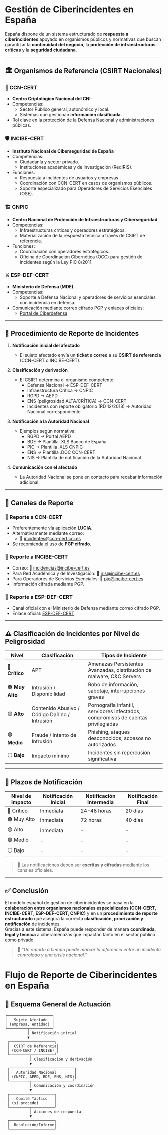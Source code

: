 #  Gestión de Ciberincidentes en España

España dispone de un sistema estructurado de **respuesta a ciberincidentes** apoyado en organismos públicos y normativas que buscan garantizar la **continuidad del negocio**, la **protección de infraestructuras críticas** y la **seguridad ciudadana**.

---

## 🏛️ Organismos de Referencia (CSIRT Nacionales)

### 🔐 CCN-CERT
- **Centro Criptológico Nacional del CNI**  
- Competencias:  
  - Sector Público general, autonómico y local.  
  - Sistemas que gestionan **información clasificada**.  
- Rol clave en la protección de la Defensa Nacional y administraciones públicas.

### 🛡️ INCIBE-CERT
- **Instituto Nacional de Ciberseguridad de España**  
- Competencias:  
  - Ciudadanía y sector privado.  
  - Instituciones académicas y de investigación (RedIRIS).  
- Funciones:  
  - Respuesta a incidentes de usuarios y empresas.  
  - Coordinación con CCN-CERT en casos de organismos públicos.  
  - Soporte especializado para Operadores de Servicios Esenciales (OSE).

### 🏗️ CNPIC
- **Centro Nacional de Protección de Infraestructuras y Ciberseguridad**  
- Competencias:  
  - Infraestructuras críticas y operadores estratégicos.  
  - Materialización de la respuesta técnica a través de CSIRT de referencia.  
- Funciones:  
  - Coordinación con operadores estratégicos.  
  - Oficina de Coordinación Cibernética (OCC) para gestión de incidentes según la Ley PIC 8/2011.

### ⚔️ ESP-DEF-CERT
- **Ministerio de Defensa (MDE)**  
- Competencias:  
  - Soporte a Defensa Nacional y operadores de servicios esenciales con incidencia en defensa.  
- Comunicación mediante correo cifrado PGP y enlaces oficiales:  
  - [Portal de Ciberdefensa](http://www.emad.mde.es/CIBERDEFENSA/ESPDEF-CERT/)

---

## 📩 Procedimiento de Reporte de Incidentes

1. **Notificación inicial del afectado**
   - El sujeto afectado envía un **ticket o correo** a su **CSIRT de referencia** (CCN-CERT o INCIBE-CERT).  
   
2. **Clasificación y derivación**
   - El CSIRT determina el organismo competente:  
     - Defensa Nacional → ESP-DEF-CERT  
     - Infraestructura Crítica → CNPIC  
     - RGPD → AEPD  
     - ENS (peligrosidad ALTA/CRÍTICA) → CCN-CERT  
     - Incidentes con reporte obligatorio (RD 12/2018) → Autoridad Nacional correspondiente  

3. **Notificación a la Autoridad Nacional**
   - Ejemplos según normativa:  
     - RGPD → Portal AEPD  
     - BDE → Plantilla .XLS Banco de España  
     - PIC → Plantilla .XLS CNPIC  
     - ENS → Plantilla .DOC CCN-CERT  
     - NIS → Plantilla de notificación de la Autoridad Nacional  

4. **Comunicación con el afectado**
   - La Autoridad Nacional se pone en contacto para recabar información adicional.  

---

## 📧 Canales de Reporte

### 🔹 Reporte a CCN-CERT
- Preferentemente vía aplicación **LUCIA**.  
- Alternativamente mediante correo:  
  - 📧 [incidentes@ccn-cert.cni.es](mailto:incidentes@ccn-cert.cni.es)  
- Se recomienda el uso de **PGP cifrado**.

### 🔹 Reporte a INCIBE-CERT
- Correo: 📧 [incidencias@incibe-cert.es](mailto:incidencias@incibe-cert.es)  
- Para Red Académica y de Investigación: 📧 [iris@incibe-cert.es](mailto:iris@incibe-cert.es)  
- Para Operadores de Servicios Esenciales: 📧 [pic@incibe-cert.es](mailto:pic@incibe-cert.es)  
- Información cifrada mediante PGP.

### 🔹 Reporte a ESP-DEF-CERT
- Canal oficial con el Ministerio de Defensa mediante correo cifrado PGP.  
- Enlace oficial: [ESP-DEF-CERT](http://www.emad.mde.es/CIBERDEFENSA/ESPDEF-CERT/)

---

## ⚠️ Clasificación de Incidentes por Nivel de Peligrosidad

| Nivel | Clasificación | Tipos de Incidente |
|-------|--------------|--------------------|
| 🔴 **Crítico** | APT | Amenazas Persistentes Avanzadas, distribución de malware, C&C Servers |
| 🟠 **Muy Alto** | Intrusión / Disponibilidad | Robo de información, sabotaje, interrupciones graves |
| 🟡 **Alto** | Contenido Abusivo / Código Dañino / Intrusión | Pornografía infantil, servidores infectados, compromisos de cuentas privilegiadas |
| 🟢 **Medio** | Fraude / Intento de Intrusión | Phishing, ataques desconocidos, accesos no autorizados |
| ⚪ **Bajo** | Impacto mínimo | Incidentes sin repercusión significativa |

---

## 📆 Plazos de Notificación

| Nivel de Impacto | Notificación Inicial | Notificación Intermedia | Notificación Final |
|------------------|----------------------|-------------------------|-------------------|
| 🔴 Crítico | Inmediata | 24-48 horas | 20 días |
| 🟠 Muy Alto | Inmediata | 72 horas | 40 días |
| 🟡 Alto | Inmediata | - | - |
| 🟢 Medio | - | - | - |
| ⚪ Bajo | - | - | - |

> 📌 Las notificaciones deben ser **escritas y cifradas** mediante los canales oficiales.

---

## ✅ Conclusión

El modelo español de gestión de ciberincidentes se basa en la **colaboración entre organismos nacionales especializados (CCN-CERT, INCIBE-CERT, ESP-DEF-CERT, CNPIC)** y en un **procedimiento de reporte estructurado** que asegura la correcta **clasificación, priorización y notificación** de incidentes.  
Gracias a este sistema, España puede responder de manera **coordinada, legal y técnica** a ciberamenazas que impactan tanto en el sector público como privado.

> 🔐 *“Un reporte a tiempo puede marcar la diferencia entre un incidente controlado y una crisis nacional.”*


#  Flujo de Reporte de Ciberincidentes en España

## 📌 Esquema General de Actuación

```ascii
┌────────────────────┐
│   Sujeto Afectado  │
│ (empresa, entidad) │
└─────────┬──────────┘
          │ Notificación inicial
          ▼
 ┌────────────────────┐
 │  CSIRT de Referencia│
 │ (CCN-CERT / INCIBE) │
 └─────────┬──────────┘
           │ Clasificación y derivación
           ▼
 ┌─────────────────────────────┐
 │   Autoridad Nacional        │
 │ (CNPIC, AEPD, BDE, ENS, NIS)│
 └─────────┬──────────────────┘
           │ Comunicación y coordinación
           ▼
 ┌────────────────────┐
 │   Comité Táctico   │
 │ (si procede)       │
 └─────────┬──────────┘
           │ Acciones de respuesta
           ▼
 ┌────────────────────┐
 │  Resolución/Informe│
 └────────────────────┘
